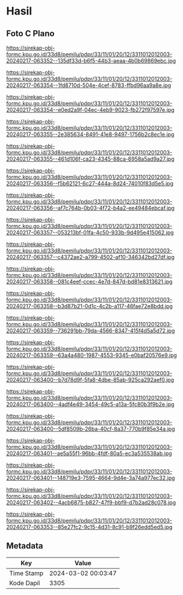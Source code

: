 # Hasil

## Foto C Plano

https://sirekap-obj-formc.kpu.go.id/33d8/pemilu/pdpr/33/11/01/20/12/3311012012003-20240217-063352--135df33d-b6f5-44b3-aeaa-4b0b69869ebc.jpg

https://sirekap-obj-formc.kpu.go.id/33d8/pemilu/pdpr/33/11/01/20/12/3311012012003-20240217-063354--1fd8710d-504e-4cef-8783-ffbd96aa9a8e.jpg

https://sirekap-obj-formc.kpu.go.id/33d8/pemilu/pdpr/33/11/01/20/12/3311012012003-20240217-063354--e0ed2a9f-04ec-4eb9-9023-fb272f97597e.jpg

https://sirekap-obj-formc.kpu.go.id/33d8/pemilu/pdpr/33/11/01/20/12/3311012012003-20240217-063355--2e385634-8491-41e8-9497-1756b2c8ec1e.jpg

https://sirekap-obj-formc.kpu.go.id/33d8/pemilu/pdpr/33/11/01/20/12/3311012012003-20240217-063355--461d106f-ca23-4345-88ca-6958a5ad9a27.jpg

https://sirekap-obj-formc.kpu.go.id/33d8/pemilu/pdpr/33/11/01/20/12/3311012012003-20240217-063356--f5b62121-6c27-444a-8d24-74010f83d5e5.jpg

https://sirekap-obj-formc.kpu.go.id/33d8/pemilu/pdpr/33/11/01/20/12/3311012012003-20240217-063356--af7c764b-0b03-4f72-b4a2-ee49484ebcaf.jpg

https://sirekap-obj-formc.kpu.go.id/33d8/pemilu/pdpr/33/11/01/20/12/3311012012003-20240217-063357--053213bf-01fa-4c50-933b-9d495e415062.jpg

https://sirekap-obj-formc.kpu.go.id/33d8/pemilu/pdpr/33/11/01/20/12/3311012012003-20240217-063357--c4372ae2-a799-4502-af10-346342bd27df.jpg

https://sirekap-obj-formc.kpu.go.id/33d8/pemilu/pdpr/33/11/01/20/12/3311012012003-20240217-063358--081c4eef-ccec-4e7d-847d-bd81e8313621.jpg

https://sirekap-obj-formc.kpu.go.id/33d8/pemilu/pdpr/33/11/01/20/12/3311012012003-20240217-063358--b3d87b21-0d1c-4c2b-a117-46fae72e8bdd.jpg

https://sirekap-obj-formc.kpu.go.id/33d8/pemilu/pdpr/33/11/01/20/12/3311012012003-20240217-063359--736291bb-79da-4566-8347-415f4d5a5d72.jpg

https://sirekap-obj-formc.kpu.go.id/33d8/pemilu/pdpr/33/11/01/20/12/3311012012003-20240217-063359--63a4a480-1987-4553-9345-e0baf20576e9.jpg

https://sirekap-obj-formc.kpu.go.id/33d8/pemilu/pdpr/33/11/01/20/12/3311012012003-20240217-063400--b7d78d9f-5fa8-4dbe-85ab-925ca292aef0.jpg

https://sirekap-obj-formc.kpu.go.id/33d8/pemilu/pdpr/33/11/01/20/12/3311012012003-20240217-063400--4adf4e49-3454-49c5-a13a-5fc80b3f9b2e.jpg

https://sirekap-obj-formc.kpu.go.id/33d8/pemilu/pdpr/33/11/01/20/12/3311012012003-20240217-063400--5df8509b-26ba-40cf-8a37-770b9f85e34a.jpg

https://sirekap-obj-formc.kpu.go.id/33d8/pemilu/pdpr/33/11/01/20/12/3311012012003-20240217-063401--ae5a55f1-96bb-4fdf-80a5-ec3a535538ab.jpg

https://sirekap-obj-formc.kpu.go.id/33d8/pemilu/pdpr/33/11/01/20/12/3311012012003-20240217-063401--148719e3-7595-4664-9d4e-3a74a977ec32.jpg

https://sirekap-obj-formc.kpu.go.id/33d8/pemilu/pdpr/33/11/01/20/12/3311012012003-20240217-063402--4acb6875-b827-47f9-bbf9-d7b2ad28c078.jpg

https://sirekap-obj-formc.kpu.go.id/33d8/pemilu/pdpr/33/11/01/20/12/3311012012003-20240217-063353--85e27fc2-9c15-4d31-8c91-b9f26edd5ed5.jpg


## Metadata

| Key        | Value               |
| ---------- | ------------------- |
| Time Stamp | 2024-03-02 00:03:47 |
| Kode Dapil | 3305                |



